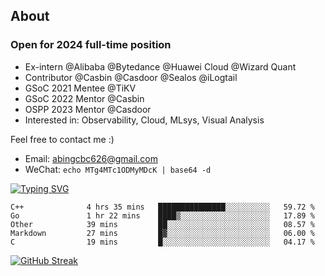 ## About
### Open for 2024 full-time position
- Ex-intern @Alibaba @Bytedance @Huawei Cloud @Wizard Quant
- Contributor @Casbin @Casdoor @Sealos @iLogtail
- GSoC 2021 Mentee @TiKV
- GSoC 2022 Mentor @Casbin
- OSPP 2023 Mentor @Casdoor
- Interested in: Observability, Cloud, MLsys, Visual Analysis

Feel free to contact me :)
- Email: abingcbc626@gmail.com
- WeChat: `echo MTg4MTc1ODMyMDcK | base64 -d`

[![Typing SVG](https://readme-typing-svg.herokuapp.com?duration=4000&lines=Don't+neglect+your+dreams;Don't+work+too+long;Speak+up+for+ideas;Make+friends;Be+happy)](https://git.io/typing-svg)

<!--START_SECTION:waka-->

```text
C++              4 hrs 35 mins   ███████████████░░░░░░░░░░   59.72 %
Go               1 hr 22 mins    ████▒░░░░░░░░░░░░░░░░░░░░   17.89 %
Other            39 mins         ██░░░░░░░░░░░░░░░░░░░░░░░   08.57 %
Markdown         27 mins         █▓░░░░░░░░░░░░░░░░░░░░░░░   06.00 %
C                19 mins         █░░░░░░░░░░░░░░░░░░░░░░░░   04.17 %
```

<!--END_SECTION:waka-->

[![GitHub Streak](http://github-readme-streak-stats.herokuapp.com?user=abingcbc&date_format=j%20M%5B%20Y%5D)](https://git.io/streak-stats)



<!--
**Abingcbc/Abingcbc** is a ✨ _special_ ✨ repository because its `README.md` (this file) appears on your GitHub profile.

Here are some ideas to get you started:

- 🔭 I’m currently working on ...
- 🌱 I’m currently learning ...
- 👯 I’m looking to collaborate on ...
- 🤔 I’m looking for help with ...
- 💬 Ask me about ...
- 📫 How to reach me: ...
- 😄 Pronouns: ...
- ⚡ Fun fact: ...

![Top Langs](https://github-readme-stats.vercel.app/api/top-langs/?username=abingcbc&count_private=true)
![Abing's github stats](https://github-readme-stats.vercel.app/api?username=abingcbc&count_private=true&show_icons=true&theme=dark)

-->


